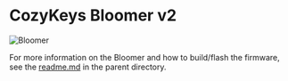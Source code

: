 # CozyKeys Bloomer v2

![Bloomer](http://assets.cozykeys.xyz/images/keyboards/bloomer/bloomer-angle-2_1600x1600.jpg)

For more information on the Bloomer and how to build/flash the firmware, see
the [readme.md](../readme.md) in the parent directory.

